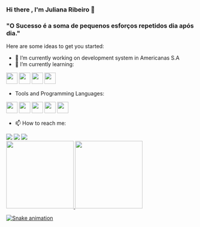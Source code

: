 ### Hi there , I'm Juliana Ribeiro 👋

###  "O Sucesso é a soma de pequenos esforços repetidos dia após dia."

Here are some ideas to get you started:

- 🔭 I’m currently working on development system in Americanas S.A
- 🌱 I’m currently learning:

<img    src="https://cdn.jsdelivr.net/gh/devicons/devicon/icons/javascript/javascript-original.svg" width="30"/>                             <img src="https://cdn.jsdelivr.net/gh/devicons/devicon/icons/jest/jest-plain.svg" width="30"/>                                                  <img src="https://cdn.jsdelivr.net/gh/devicons/devicon/icons/react/react-original-wordmark.svg" width="30"/>                                       <img src="https://cdn.jsdelivr.net/gh/devicons/devicon/icons/typescript/typescript-original.svg" width="30"/>
          
               
- Tools and Programming Languages:

<img src="https://cdn.jsdelivr.net/gh/devicons/devicon/icons/c/c-original.svg" width="30"/>       <img src="https://cdn.jsdelivr.net/gh/devicons/devicon/icons/illustrator/illustrator-plain.svg" width="30"/>         <img src="https://cdn.jsdelivr.net/gh/devicons/devicon/icons/jira/jira-original-wordmark.svg" width="30"/>    <img src="https://cdn.jsdelivr.net/gh/devicons/devicon/icons/linux/linux-original.svg" width="30"/>    <img src="https://cdn.jsdelivr.net/gh/devicons/devicon/icons/postgresql/postgresql-original-wordmark.svg" width="30"/>   
          

- 📫 How to reach me: 
<div> 
<a href="https://instagram.com/jubsribs" target="_blank"><img src="https://img.shields.io/badge/-Instagram-%23E4405F?style=for-the-badge&logo=instagram&logoColor=white" target="_blank"></a>
<a href = "mailto:contato@julianacrispina"><img src="https://img.shields.io/badge/Gmail-D14836?style=for-the-badge&logo=gmail&logoColor=white" target="_blank"></a>
<a href="https://www.linkedin.com/in/juliana-ribeiro-577658231" target="_blank"><img src="https://img.shields.io/badge/-LinkedIn-%230077B5?style=for-the-badge&logo=linkedin&logoColor=white" target="_blank"></a> 
</div> 


<div>
<a href="https://github.com/jubsribs">
<img height="180em" src="https://github-readme-stats.vercel.app/api/top-langs/?username=jubsribs&layout=compact&langs_count=7&theme=dracula"/>
<img height="180em" src="https://github-readme-stats.vercel.app/api?username=jubsribs&show_icons=true&theme=dracula&include_all_commits=true&count_private=true"/>
</div>
          
![Snake animation](https://github.com/jubsribs/jubsribs/blob/output/github-contribution-grid-snake.svg)
